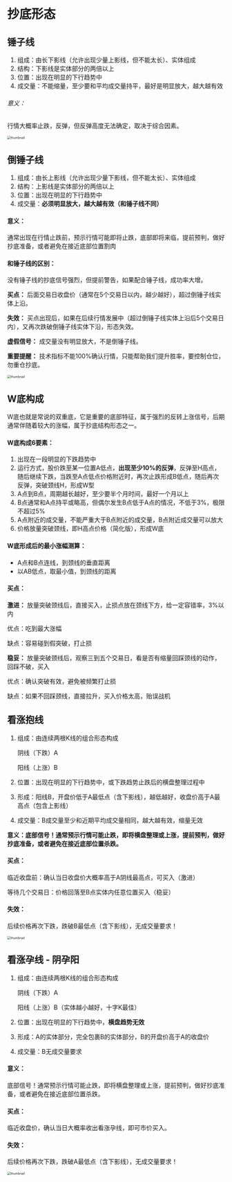 # 抄底形态



## 锤子线

1. 组成：由长下影线（允许出现少量上影线，但不能太长）、实体组成
2. 结构：下影线是实体部分的两倍以上
3. 位置：出现在明显的下行趋势中
4. 成交量：不能缩量，至少要和平均成交量持平，最好是明显放大，越大越有效

###### 意义：

行情大概率止跌，反弹，但反弹高度无法确定，取决于综合因素。

<img src="../../.vuepress/public/images/5380a5eeeb853e15ebc75828558dea7b.png" alt="thumbnail" style="zoom:50%;" />

## 倒锤子线

1. 组成：由长上影线（允许出现少量下影线，但不能太长）、实体组成
2. 结构：上影线是实体部分的两倍以上
3. 位置：出现在明显的下行趋势中
4. 成交量：**必须明显放大，越大越有效（和锤子线不同）**

#### 意义：

通常出现在行情止跌前，预示行情可能即将止跌，底部即将来临，提前预判，做好抄底准备，或者避免在接近底部位置割肉

#### 和锤子线的区别：

没有锤子线的抄底信号强烈，但提前警告，如果配合锤子线，成功率大增。



**买点：** 后面交易日收盘价（通常在5个交易日以内，越少越好），超过倒锤子线实体上沿。

**失效：** 买点出现后，如果在后续行情发展中（超过倒锤子线实体上沿后5个交易日内），又再次跌破倒锤子线实体下沿，形态失效。

**虚假信号：** 成交量没有明显放大，不是倒锤子线。

**重要提醒：** 技术指标不能100%确认行情，只能帮助我们提升胜率，要控制仓位，勿重仓抄底。

<img src="../../.vuepress/public/images/4dfa494bd0564191065cdb151627a66a.png" alt="thumbnail" style="zoom:50%;" />



## W底构成

W底也就是常说的双重底，它是重要的底部特征，属于强烈的反转上涨信号，后期通常伴随着较大的涨幅，属于抄底结构形态之一。

#### W底构成6要素：

1. 出现在一段明显的下跌趋势中
2. 运行方式，股价跌至某一位置A低点，**出现至少10%的反弹**，反弹至H高点，随后继续下跌，当跌至A点低点价格附近时，再次止跌形成B低点，随后再次反弹，突破颈线H，形成W型
3. A点到B点，周期越长越好，至少要半个月时间，最好一个月以上
4. B点通常和A点持平或略高，但偶尔发生B点低于A点的情况，不低于3%，极限不超过5%
5. A点附近的成交量，不能严重大于B点附近的成交量，B点附近成交量可以放大
6. 价格放量突破颈线，即H高点价格（简化版），形成W底

#### W底形成后的最小涨幅测算：

- A点和B点连线，到颈线的垂直距离
- 以AB低点，取最小值，到颈线的距离

#### 买点：

**激进：** 放量突破颈线后，直接买入，止损点放在颈线下方，给一定容错率，3%以内

优点：吃到最大涨幅

缺点：容易碰到假突破，打止损

**稳妥：** 放量突破颈线后，观察三到五个交易日，看是否有缩量回踩颈线的动作，回踩不破，买入

优点：确认突破有效，避免被频繁打止损

缺点：如果不回踩颈线，直接拉升，买入价格太高，贻误战机

## 看涨抱线

1. 组成：由连续两根K线的组合形态构成

   阴线（下跌）A

   阳线（上涨）B

2. 位置：出现在明显的下行趋势中，或下跌趋势止跌后的横盘整理过程中

3. 形成：阳线B，开盘价低于A最低点（含下影线），越低越好，收盘价高于A最高点（包含上影线）

4. 成交量：B成交量至少和近期平均成交量相同，越大越有效，缩量无效

**意义：底部信号！通常预示行情可能止跌，即将横盘整理或上涨，提前预判，做好抄底准备，或者避免在接近底部位置杀跌。**

#### 买点：

临近收盘前：确认当日收盘价大概率高于A阴线最高点，可买入（激进）

等待几个交易日：价格回落至B点实体内任意位置买入（稳妥）

#### 失效：

后续价格再次下跌，跌破B最低点（含下影线），无成交量要求！

<img src="../../.vuepress/public/images/f33a207553b843c3026c14735f5ea0aa.png" alt="thumbnail" style="zoom:50%;" />

## 看涨孕线 - 阴孕阳

1. 组成：由连续两根K线的组合形态构成

   阴线（下跌）A

   阳线（上涨）B（实体越小越好，十字K最佳）

2. 位置：出现在明显的下行趋势中，**横盘趋势无效**

3. 形成：A的实体部分，完全包裹B的实体部分，B的开盘价高于A的收盘价

4. 成交量：B无成交量要求

#### 意义：

底部信号！通常预示行情可能止跌，即将横盘整理或上涨，提前预判，做好抄底准备，或者避免在接近底部位置杀跌。

#### 买点：

临近收盘价，确认当日大概率收出看涨孕线，即可市价买入。

#### 失效：

后续价格再次下跌，跌破A最低点（含下影线），无成交量要求！

<img src="../../.vuepress/public/images/a8086c9d7f7e392004696b775a87f6ff.png" alt="thumbnail" style="zoom:50%;" />